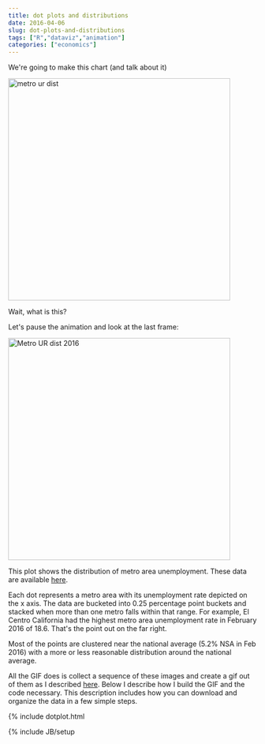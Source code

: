 ```yaml
---
title: dot plots and distributions
date: 2016-04-06
slug: dot-plots-and-distributions
tags: ["R","dataviz","animation"]
categories: ["economics"]
---
```

We're going to make this chart (and talk about it) 

<img src="../../../../img/charts_apr_6_2016/metro_ur_dots_feb_2016.gif" alt="metro ur dist" style="width: 450px;"/>

Wait, what is this?  

Let's pause the animation and look at the last frame:

<img src="../../../../img/charts_apr_6_2016/feb2016.png" alt="Metro UR dist 2016" style="width: 450px;"/>

This plot shows the distribution of metro area unemployment. These data are available <a href="http://www.bls.gov/web/metro/laummtrk.htm">here</a>.

Each dot represents a metro area with its unemployment rate depicted on the x axis. The data are bucketed into 0.25 percentage point buckets and stacked when more than one metro falls within that range.  For example, El Centro California had the highest metro area unemployment rate in February 2016 of 18.6.  That's the point out on the far right.

Most of the points are clustered near the national average (5.2% NSA in Feb 2016) with a more or less reasonable distribution around the national average.

All the GIF does is collect a sequence of these images and create a gif out of them as I described <a href="http://lenkiefer.com/2016/03/10/mortgage-rates-gif">here</a>.  Below I describe how I build the GIF and the code necessary. This description includes how you can download and organize the data in a few simple steps.

{% include dotplot.html 


{% include JB/setup 

